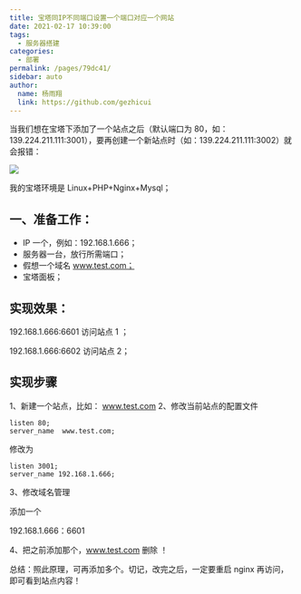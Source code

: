 ```yaml
---
title: 宝塔同IP不同端口设置一个端口对应一个网站
date: 2021-02-17 10:39:00
tags:
  - 服务器搭建
categories:
  - 部署
permalink: /pages/79dc41/
sidebar: auto
author:
  name: 杨雨翔
  link: https://github.com/gezhicui
---
```


当我们想在宝塔下添加了一个站点之后（默认端口为 80，如：139.224.211.111:3001），要再创建一个新站点时（如：139.224.211.111:3002）就会报错：

![](https://yangblogimg.oss-cn-hangzhou.aliyuncs.com/blogImg/baotaerror.png)

我的宝塔环境是 Linux+PHP+Nginx+Mysql；

## 一、准备工作：

- IP 一个，例如：192.168.1.666；
- 服务器一台，放行所需端口；
- 假想一个域名 www.test.com；
- 宝塔面板；

## 实现效果：

192.168.1.666:6601 访问站点 1 ；

192.168.1.666:6602 访问站点 2；

## 实现步骤

1、新建一个站点，比如： www.test.com
2、修改当前站点的配置文件

```
listen 80;
server_name  www.test.com;
```

修改为

```
listen 3001;
server_name 192.168.1.666;
```

3、修改域名管理

添加一个

192.168.1.666：6601

4、把之前添加那个，www.test.com 删除 ！

总结：照此原理，可再添加多个。切记，改完之后，一定要重启 nginx 再访问，即可看到站点内容！
